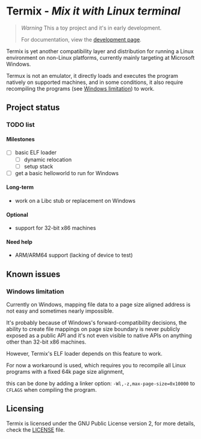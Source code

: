 Termix - *Mix it with Linux terminal*
==================================

> *Warning*
> This a toy project and it's in early development.
>
> For documentation, view the [development page](DEVELOPMENT.md).

Termix is yet another compatibility layer and distribution for running a Linux environment on non-Linux platforms,
currently mainly targeting at Microsoft Windows.

Termux is not an emulator, it directly loads and executes the program natively on supported machines, and in some conditions,
it also require recompiling the programs (see [Windows limitation](#windows-limitation)) to work.

## Project status

### TODO list

#### Milestones

- [ ] basic ELF loader
    - [ ] dynamic relocation
    - [ ] setup stack

- [ ] get a basic helloworld to run for Windows

#### Long-term

* work on a Libc stub or replacement on Windows

#### Optional

* support for 32-bit x86 machines

#### Need help

* ARM/ARM64 support (lacking of device to test)

## Known issues

### Windows limitation

Currently on Windows, mapping file data to a page size aligned address is not easy and sometimes nearly impossible.

It's probably because of Windows's forward-compatibility decisions, the ability to create file mappings on page size boundary is
never publicly exposed as a public API and it's not even visible to native APIs on anything other than 32-bit x86 machines.

However, Termix's ELF loader depends on this feature to work.

For now a workaround is used, which requires you to recompile all Linux programs with a fixed 64k page size alignment,

this can be done by adding a linker option: `-Wl,-z,max-page-size=0x10000` to `CFLAGS` when compiling the program.

## Licensing

Termix is licensed under the GNU Public License version 2, for more details, check the [LICENSE](LICENSE.txt) file.
